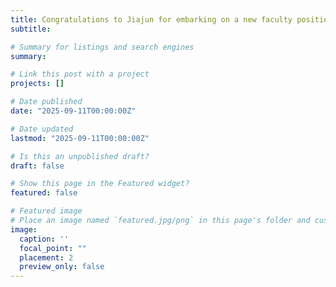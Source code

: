 ```yaml
---
title: Congratulations to Jiajun for embarking on a new faculty position at Nanjing Agricultural University in China! 👋👋 Two-year postdoctoral work has yielded 7 journal publications and two more manuscripts line up. Well-deserved success!! Dedication and hardwork have truly paid off. Best wishes for his new career. 
subtitle: 

# Summary for listings and search engines
summary:

# Link this post with a project
projects: []

# Date published
date: "2025-09-11T00:00:00Z"

# Date updated
lastmod: "2025-09-11T00:00:00Z"

# Is this an unpublished draft?
draft: false

# Show this page in the Featured widget?
featured: false

# Featured image
# Place an image named `featured.jpg/png` in this page's folder and customize its options here.
image:
  caption: ''
  focal_point: ""
  placement: 2
  preview_only: false
---
```

